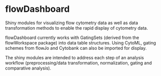 # flowDashboard

Shiny modules for visualizing flow cytometry data as well as data transformation methods to enable the rapid display of cytometry data.

flowDashboard currently works with GatingSets (derived from the flowWorkspace package) into data table structures. Using CytoML, gating schemes from flowJo and Cytobank can also be imported for display.

The shiny modules are intended to address each step of an analysis workflow (preprocessing/data transformation, normalization, gating and comparative analysis).
